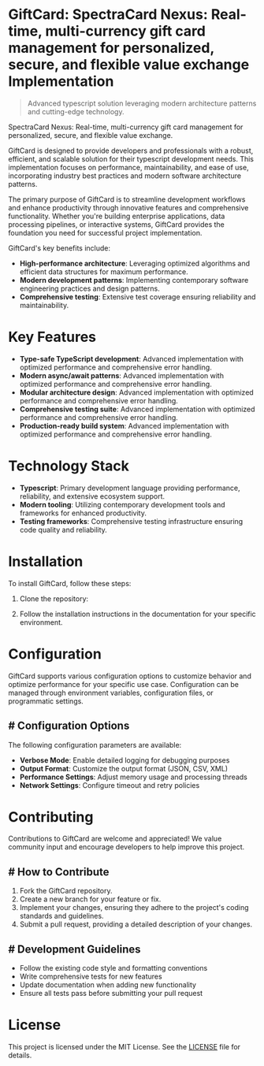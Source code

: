 <!-- fallback_GiftCard_20250810005730_91667 -->

# GiftCard: SpectraCard Nexus: Real-time, multi-currency gift card management for personalized, secure, and flexible value exchange Implementation
> Advanced typescript solution leveraging modern architecture patterns and cutting-edge technology.

SpectraCard Nexus: Real-time, multi-currency gift card management for personalized, secure, and flexible value exchange.

GiftCard is designed to provide developers and professionals with a robust, efficient, and scalable solution for their typescript development needs. This implementation focuses on performance, maintainability, and ease of use, incorporating industry best practices and modern software architecture patterns.

The primary purpose of GiftCard is to streamline development workflows and enhance productivity through innovative features and comprehensive functionality. Whether you're building enterprise applications, data processing pipelines, or interactive systems, GiftCard provides the foundation you need for successful project implementation.

GiftCard's key benefits include:

* **High-performance architecture**: Leveraging optimized algorithms and efficient data structures for maximum performance.
* **Modern development patterns**: Implementing contemporary software engineering practices and design patterns.
* **Comprehensive testing**: Extensive test coverage ensuring reliability and maintainability.

# Key Features

* **Type-safe TypeScript development**: Advanced implementation with optimized performance and comprehensive error handling.
* **Modern async/await patterns**: Advanced implementation with optimized performance and comprehensive error handling.
* **Modular architecture design**: Advanced implementation with optimized performance and comprehensive error handling.
* **Comprehensive testing suite**: Advanced implementation with optimized performance and comprehensive error handling.
* **Production-ready build system**: Advanced implementation with optimized performance and comprehensive error handling.

# Technology Stack

* **Typescript**: Primary development language providing performance, reliability, and extensive ecosystem support.
* **Modern tooling**: Utilizing contemporary development tools and frameworks for enhanced productivity.
* **Testing frameworks**: Comprehensive testing infrastructure ensuring code quality and reliability.

# Installation

To install GiftCard, follow these steps:

1. Clone the repository:


2. Follow the installation instructions in the documentation for your specific environment.

# Configuration

GiftCard supports various configuration options to customize behavior and optimize performance for your specific use case. Configuration can be managed through environment variables, configuration files, or programmatic settings.

## # Configuration Options

The following configuration parameters are available:

* **Verbose Mode**: Enable detailed logging for debugging purposes
* **Output Format**: Customize the output format (JSON, CSV, XML)
* **Performance Settings**: Adjust memory usage and processing threads
* **Network Settings**: Configure timeout and retry policies

# Contributing

Contributions to GiftCard are welcome and appreciated! We value community input and encourage developers to help improve this project.

## # How to Contribute

1. Fork the GiftCard repository.
2. Create a new branch for your feature or fix.
3. Implement your changes, ensuring they adhere to the project's coding standards and guidelines.
4. Submit a pull request, providing a detailed description of your changes.

## # Development Guidelines

* Follow the existing code style and formatting conventions
* Write comprehensive tests for new features
* Update documentation when adding new functionality
* Ensure all tests pass before submitting your pull request

# License

This project is licensed under the MIT License. See the [LICENSE](https://github.com/laurindoisaac/GiftCard/blob/main/LICENSE) file for details.
